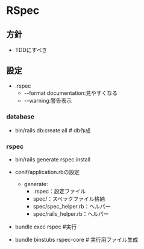 # RSpec

## 方針

- TDDにすべき

## 設定

- .rspec
  - --format documentation:見やすくなる
  - --warning:警告表示

### database

- bin/rails db:create:all # db作成

### rspec

- bin/rails generate rspec:install
- conif/application.rbの設定
  - generate:
    - .rspec：設定ファイル
    - spec/：スペックファイル格納
    - spec/spec_helper.rb：ヘルパー
    - spec/rails_helper.rb：ヘルパー

- bundle exec rspec #実行
- bundle binstubs rspec-core # 実行用ファイル生成
